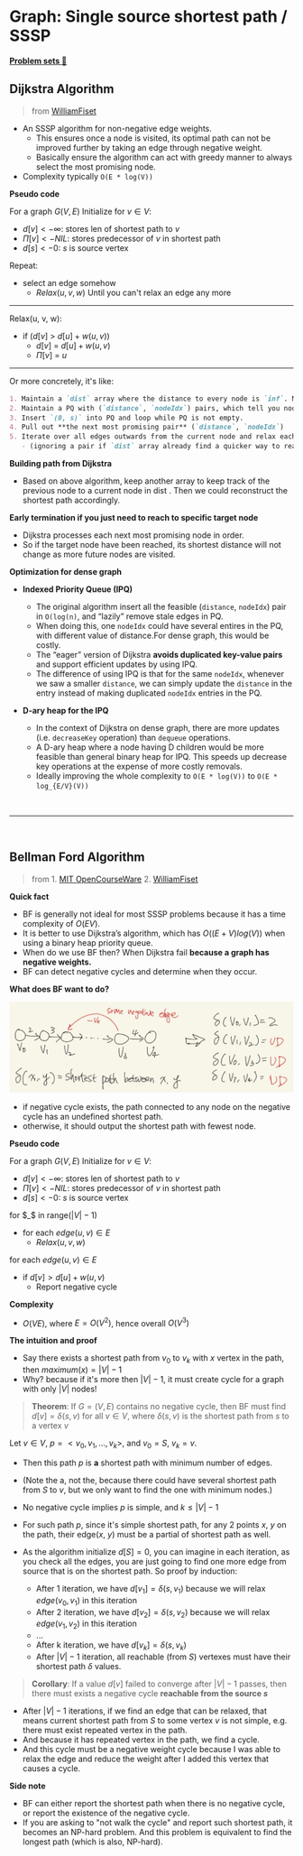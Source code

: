 # Graph: Single source shortest path / SSSP

[**Problem sets :link:**](../graph/graph_sssp/README.md)

## Dijkstra Algorithm

> from [WilliamFiset](https://youtu.be/pSqmAO-m7Lk)
- An SSSP algorithm for  non-negative edge weights.
  - This ensures once a node is visited, its optimal path can not be improved further by taking an edge through negative weight.
  - Basically ensure the algorithm can act with greedy manner to always select the most promising node.
- Complexity typically `O(E * log(V))`

**Pseudo code**

For a graph $G(V, E)$
Initialize for $v \in V$:
- $d[v] <- \infty$: stores len of shortest path to $v$
- $\Pi[v] <- NIL$: stores predecessor of $v$ in shortest path
- $d[s] <- 0$: $s$ is source vertex

Repeat:
- select an edge somehow
  - $Relax(u, v, w)$
Until you can't relax an edge any more

---

Relax(u, v, w):

- if ($d[v]$ > $d[u] + w(u, v)$)
  - $d[v]$ = $d[u] + w(u, v)$
  - $\Pi[v]$ = $u$

---

Or more concretely, it's like:

```markdown
1. Maintain a `dist` array where the distance to every node is `inf`. Mark the `distance` to the start node `s` to be 0.
2. Maintain a PQ with (`distance`, `nodeIdx`) pairs, which tell you node to visit next based on sorted min `distance`.
3. Insert `(0, s)` into PQ and loop while PQ is not empty.
4. Pull out **the next most promising pair** (`distance`, `nodeIdx`)
5. Iterate over all edges outwards from the current node and relax each edge appending a new (`distance`, `nodeIdx`) to PQ for every relaxation
   - (ignoring a pair if `dist` array already find a quicker way to reach the new node)
```

**Building path from Dijkstra**

- Based on above algorithm, keep another array to keep track of the previous node to a current node in dist . Then we could reconstruct the shortest path accordingly.

**Early termination if you just need to reach to specific target node**

- Dijkstra processes each next most promising node in order.
- So if the target node have been reached, its shortest distance will not change as more future nodes are visited.

**Optimization for dense graph**

- **Indexed Priority Queue (IPQ)**
  - The original algorithm insert all the feasible (`distance`, `nodeIdx`) pair in `O(log(n)`, and “lazily” remove stale edges in PQ.
  - When doing this, one `nodeIdx` could have several entires in the PQ, with different value of distance.For dense graph, this would be costly.
  - The “eager” version of Dijkstra **avoids duplicated key-value pairs** and support efficient updates by using IPQ.
  - The difference of using IPQ is that for the same `nodeIdx`, whenever we saw a smaller `distance`, we can simply update the `distance` in the entry instead of making duplicated `nodeIdx` entries in the PQ.

- **D-ary heap for the IPQ**
  - In the context of Dijkstra on dense graph, there are more updates (i.e. `decreaseKey` operation) than `dequeue` operations.
  - A D-ary heap where a node having D children would be more feasible than general binary heap for IPQ. This speeds up decrease key operations at the expense of more costly removals.
  - Ideally improving the whole complexity to `O(E * log(V))` to `O(E * log_{E/V}(V))`

<br/>

---

<br/>

## Bellman Ford Algorithm

> from 1. [MIT OpenCourseWare](https://youtu.be/ozsuci5pIso) 2. [WilliamFiset](https://youtu.be/lyw4FaxrwHg)

**Quick fact**

- BF is generally not ideal for most SSSP problems because it has a time complexity of $O(EV)$.
- It is better to use Dijkstra’s algorithm, which has $O((E+V)log(V))$ when using a binary heap priority queue.
- When do we use BF then? When Dijkstra fail **because a graph has negative weights.**
- BF can detect negative cycles and determine when they occur.

**What does BF want to do?**

![](../srcs/graph_bf_do_what.JPG)

- if negative cycle exists, the path connected to any node on the negative cycle has an undefined shortest path.
- otherwise, it should output the shortest path with fewest node.

**Pseudo code**

For a graph $G(V, E)$
Initialize for $v \in V$:
- $d[v] <- \infty$: stores len of shortest path to $v$
- $\Pi[v] <- NIL$: stores predecessor of $v$ in shortest path
- $d[s] <- 0$: $s$ is source vertex

for $_$ in range($|V| - 1$)
  - for each $edge(u, v) \in E$
    - $Relax(u, v, w)$

for each $edge(u, v) \in E$
  - if $d[v] > d[u] + w(u, v)$
    - Report negative cycle

**Complexity**

- $O(VE)$, where $E = O(V^2)$, hence overall $O(V^3)$


**The intuition and proof**

- Say there exists a shortest path from $v_0$ to $v_k$ with $x$ vertex in the path, then $maximum(x) = |V| - 1$
- Why? because if it's more then $|V| - 1$, it must create cycle for a graph with only $|V|$ nodes!

> **Theorem**: If $G = (V, E)$ contains no negative cycle, then BF must find $d[v] = \delta(s, v)$ for all $v \in V$, where $\delta(s, v)$ is the shortest path from $s$ to a vertex $v$

Let $v \in V$, $p = <v_0, v_1, ..., v_k>$, and $v_0 = S$, $v_k = v$.

- Then this path $p$ is **a** shortest path with minimum number of edges.
- (Note the a, not the, because there could have several shortest path from $S$ to $v$, but we only want to find the one with minimum nodes.)
- No negative cycle implies $p$ is simple, and $k \leq |V| - 1$
- For such path $p$, since it's simple shortest path, for any 2 points $x$, $y$ on the path, their edge($x$, $y$) must be a partial of shortest path as well.
- As the algorithm initialize $d[S] = 0$, you can imagine in each iteration, as you check all the edges, you are just going to find one more edge from source that is on the shortest path. So proof by induction:

  - After 1 iteration, we have $d[v_1] = \delta(s, v_1)$ because we will relax $edge(v_0, v_1)$ in this iteration
  - After 2 iteration, we have $d[v_2] = \delta(s, v_2)$ because we will relax $edge(v_1, v_2)$ in this iteration
  - ...
  - After k iteration, we have $d[v_k] = \delta(s, v_k)$
  - After $|V| - 1$ iteration, all reachable (from $S$) vertexes must have their shortest path $\delta$ values.

> **Corollary**: If a value $d[v]$ failed to converge after $|V| - 1$ passes, then there must exists a negative cycle **reachable from the source $s$**

- After $|V| - 1$ iterations, if we find an edge that can be relaxed, that means current shortest path from $S$ to some vertex $v$ is not simple, e.g. there must exist repeated vertex in the path. 
- And because it has repeated vertex in the path, we find a cycle.
- And this cycle must be a negative weight cycle because I was able to relax the edge and reduce the weight after I added this vertex that causes a cycle.


**Side note**

- BF can either report the shortest path when there is no negative cycle, or report the existence of the negative cycle.
- If you are asking to "not walk the cycle" and report such shortest path, it becomes an NP-hard problem. And this problem is equivalent to find the longest path (which is also, NP-hard).



